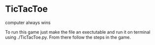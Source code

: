 # TicTacToe
computer always wins

To run this game just make the file an exectutable and run it on terminal using ./TicTacToe.py. From there follow the steps in the game.
